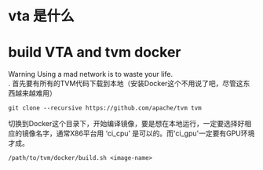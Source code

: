 # vta 是什么

# build VTA and tvm docker
Warning Using a mad network is to waste your life.  
. 首先要有所有的TVM代码下载到本地（安装Docker这个不用说了吧，尽管这东西越来越难用）
```
git clone --recursive https://github.com/apache/tvm tvm
```
切换到Docker这个目录下，开始编译镜像，要是想在本地运行，一定要选择好相应的镜像名字，通常X86平台用 ‘ci_cpu’ 是可以的。而'ci_gpu'一定要有GPU环境才成。
```
/path/to/tvm/docker/build.sh <image-name>
```



